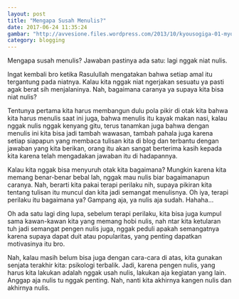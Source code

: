 ```yaml
---
layout: post
title: "Mengapa Susah Menulis?"
date: 2017-06-24 11:35:24
gambar: "http://avvesione.files.wordpress.com/2013/10/kyousogiga-01-myoue-flashback-childhood-yukata-writing-bored.jpg"
category: blogging
---
```


Mengapa susah menulis? Jawaban pastinya ada satu: lagi nggak niat nulis.

Ingat kembali bro ketika Rasulullah mengatakan bahwa setiap amal itu tergantung pada niatnya. Kalau kita nggak niat ngerjakan sesuatu ya pasti agak berat sih menjalaninya. Nah, bagaimana caranya ya supaya kita bisa niat nulis?

Tentunya pertama kita harus membangun dulu pola pikir di otak kita bahwa kita harus menulis saat ini juga, bahwa menulis itu kayak makan nasi, kalau nggak nulis nggak kenyang gitu, terus tanamkan juga bahwa dengan menulis ini kita bisa jadi tambah wawasan, tambah pahala juga karena setiap siapapun yang membaca tulisan kita di blog dan terbantu dengan jawaban yang kita berikan, orang itu akan sangat berterima kasih kepada kita karena telah mengadakan jawaban itu di hadapannya.

Kalau kita nggak bisa menyuruh otak kita bagaimana? Mungkin karena kita memang benar-benar bebal lah, nggak mau nulis biar bagaimanapun caranya. Nah, berarti kita pakai terapi perilaku nih, supaya pikiran kita tentang tulisan itu muncul dan kita jadi semangat menulisnya. Oh iya, terapi perilaku itu bagaimana ya? Gampang aja, ya nulis aja sudah. Hahaha...

Oh ada satu lagi ding lupa, sebelum terapi perilaku, kita bisa juga kumpul sama kawan-kawan kita yang memang hobi nulis, nah ntar kita ketularan tuh jadi semangat pengen nulis juga, nggak peduli apakah semangatnya karena supaya dapat duit atau popularitas, yang penting dapatkan motivasinya itu bro.

Nah, kalau masih belum bisa juga dengan cara-cara di atas, kita gunakan senjata terakhir kita: psikologi terbalik. Jadi, karena pengen nulis, yang harus kita lakukan adalah nggak usah nulis, lakukan aja kegiatan yang lain. Anggap aja nulis tu nggak penting. Nah, nanti kita akhirnya kangen nulis dan akhirnya nulis.